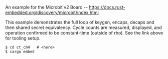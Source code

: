 An example for the Microbit v2 Board -- <https://docs.rust-embedded.org/discovery/microbit/index.html>

This example demonstrates the full loop of keygen, encaps, decaps and then shared 
secret equivalency. Cycle counts are measured, displayed, and operation confirmed 
to be constant-time (outside of rho). See the link above for tooling setup.

 ~~~
 $ cd ct_cm4   # <here>
 $ cargo embed
 ~~~
